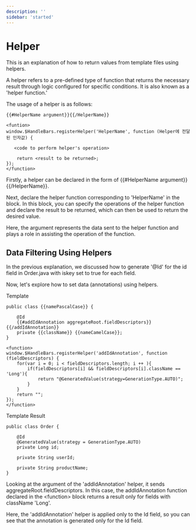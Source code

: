 ```yaml
---
description: ''
sidebar: 'started'
---
```

# Helper

This is an explanation of how to return values from template files using helpers.

A helper refers to a pre-defined type of function that returns the necessary result through logic configured for specific conditions. It is also known as a 'helper function.'

The usage of a helper is as follows:

```
{{#HelperName argument}}{{/HelperName}}

<funtion>
window.$HandleBars.registerHelper('HelperName', function (Helper에 전달된 인자값) {
    
   <code to perform helper's operation>
    
    return <result to be returned>;
});
</function>
```

Firstly, a helper can be declared in the form of {{#HelperName argument}}{{/HelperName}}. 

Next, declare the helper function corresponding to 'HelperName' in the <function> block. In this block, you can specify the operations of the helper function and declare the result to be returned, which can then be used to return the desired value.

Here, the argument represents the data sent to the helper function and plays a role in assisting the operation of the function.


## Data Filtering Using Helpers
In the previous explanation, we discussed how to generate '@Id' for the id field in Order.java with iskey set to true for each field.

Now, let's explore how to set data (annotations) using helpers.

Template
```
public class {{namePascalCase}} {

    @Id
    {{#addIdAnnotation aggregateRoot.fieldDescriptors}}{{/addIdAnnotation}}
    private {{className}} {{nameCamelCase}};
}

<function>
window.$HandleBars.registerHelper('addIdAnnotation', function (fieldDescriptors) {
    for(var i = 0; i < fieldDescriptors.length; i ++ ){
        if(fieldDescriptors[i] && fieldDescriptors[i].className == 'Long'){
            return "@GeneratedValue(strategy=GenerationType.AUTO)";
        }
    }
    return "";
});
</function>
```
Template Result
```
public class Order {

    @Id
    @GeneratedValue(strategy = GenerationType.AUTO)
    private Long id;

    private String userId;

    private String productName;
}
```
Looking at the argument of the 'addIdAnnotation' helper, it sends aggregateRoot.fieldDescriptors. In this case, the addIdAnnotation function declared in the <function\> block returns a result only for fields with className 'Long'.

Here, the 'addIdAnnotation' helper is applied only to the Id field, so you can see that the annotation is generated only for the Id field.

